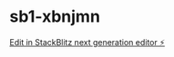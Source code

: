 # sb1-xbnjmn

[Edit in StackBlitz next generation editor ⚡️](https://stackblitz.com/~/github.com/mglrebelde/sb1-xbnjmn)